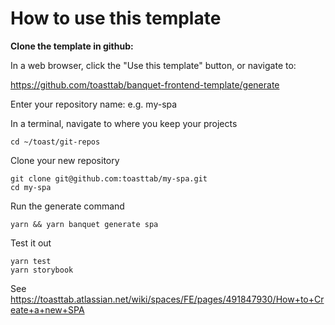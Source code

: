 # How to use this template

**Clone the template in github:**

In a web browser, click the "Use this template" button, or navigate to:

https://github.com/toasttab/banquet-frontend-template/generate

Enter your repository name: e.g. my-spa

In a terminal, navigate to where you keep your projects

```
cd ~/toast/git-repos
```

Clone your new repository
```
git clone git@github.com:toasttab/my-spa.git
cd my-spa
```

Run the generate command
```
yarn && yarn banquet generate spa
```

Test it out
```
yarn test
yarn storybook
```

See https://toasttab.atlassian.net/wiki/spaces/FE/pages/491847930/How+to+Create+a+new+SPA

